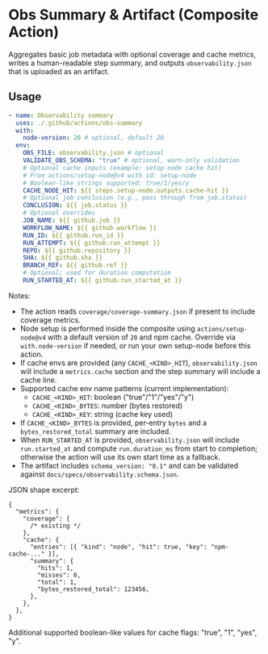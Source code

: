 # Obs Summary & Artifact (Composite Action)

Aggregates basic job metadata with optional coverage and cache metrics, writes a human-readable step summary, and outputs `observability.json` that is uploaded as an artifact.

## Usage

```yaml
- name: Observability summary
  uses: ./.github/actions/obs-summary
  with:
    node-version: 20 # optional, default 20
  env:
    OBS_FILE: observability.json # optional
    VALIDATE_OBS_SCHEMA: "true" # optional, warn-only validation
    # Optional cache inputs (example: setup-node cache hit)
    # From actions/setup-node@v4 with id: setup-node
    # Boolean-like strings supported: true/1/yes/y
    CACHE_NODE_HIT: ${{ steps.setup-node.outputs.cache-hit }}
    # Optional job conclusion (e.g., pass through from job.status)
    CONCLUSION: ${{ job.status }}
    # Optional overrides
    JOB_NAME: ${{ github.job }}
    WORKFLOW_NAME: ${{ github.workflow }}
    RUN_ID: ${{ github.run_id }}
    RUN_ATTEMPT: ${{ github.run_attempt }}
    REPO: ${{ github.repository }}
    SHA: ${{ github.sha }}
    BRANCH_REF: ${{ github.ref }}
    # Optional; used for duration computation
    RUN_STARTED_AT: ${{ github.run_started_at }}
```

Notes:

- The action reads `coverage/coverage-summary.json` if present to include coverage metrics.
- Node setup is performed inside the composite using `actions/setup-node@v4` with a default version of `20` and npm cache. Override via `with.node-version` if needed, or run your own setup-node before this action.
- If cache envs are provided (any `CACHE_<KIND>_HIT`), `observability.json` will include a `metrics.cache` section and the step summary will include a cache line.
- Supported cache env name patterns (current implementation):
  - `CACHE_<KIND>_HIT`: boolean ("true"/"1"/"yes"/"y")
  - `CACHE_<KIND>_BYTES`: number (bytes restored)
  - `CACHE_<KIND>_KEY`: string (cache key used)
- If `CACHE_<KIND>_BYTES` is provided, per-entry `bytes` and a `bytes_restored_total` summary are included.
- When `RUN_STARTED_AT` is provided, `observability.json` will include `run.started_at` and compute `run.duration_ms` from start to completion; otherwise the action will use its own start time as a fallback.
- The artifact includes `schema_version: "0.1"` and can be validated against `docs/specs/observability.schema.json`.

JSON shape excerpt:

```jsonc
{
  "metrics": {
    "coverage": {
      /* existing */
    },
    "cache": {
      "entries": [{ "kind": "node", "hit": true, "key": "npm-cache-..." }],
      "summary": {
        "hits": 1,
        "misses": 0,
        "total": 1,
        "bytes_restored_total": 123456,
      },
    },
  },
}
```

Additional supported boolean-like values for cache flags: "true", "1", "yes", "y".
